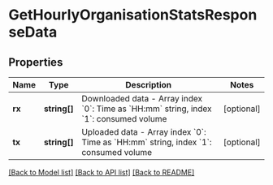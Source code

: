 # GetHourlyOrganisationStatsResponseData

## Properties
Name | Type | Description | Notes
------------ | ------------- | ------------- | -------------
**rx** | **string[]** | Downloaded data - Array index &#x60;0&#x60;: Time as &#x60;HH:mm&#x60; string, index &#x60;1&#x60;: consumed volume | [optional] 
**tx** | **string[]** | Uploaded data - Array index &#x60;0&#x60;: Time as &#x60;HH:mm&#x60; string, index &#x60;1&#x60;: consumed volume | [optional] 

[[Back to Model list]](../../README.md#documentation-for-models) [[Back to API list]](../../README.md#documentation-for-api-endpoints) [[Back to README]](../../README.md)

